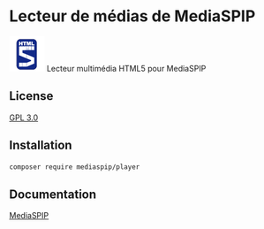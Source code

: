 # Lecteur de médias de MediaSPIP

![Logo](images/html5_player_logo.png) Lecteur multimédia HTML5 pour MediaSPIP

## License

[GPL 3.0](LICENSE)

## Installation

```bash
composer require mediaspip/player
```

## Documentation

[MediaSPIP](https://player.mediaspip.net/documentation/)
